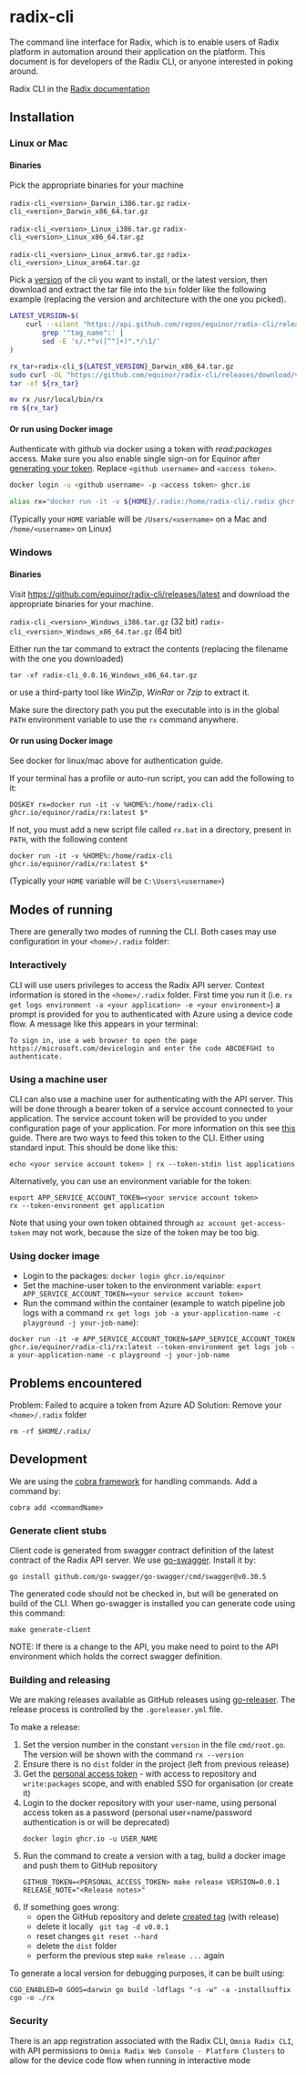 # radix-cli

The command line interface for Radix, which is to enable users of Radix platform in automation around their application on the platform. This document is for developers of the Radix CLI, or anyone interested in poking around.

Radix CLI in the [Radix documentation](https://radix.equinor.com/docs/topic-radix-cli/)

## Installation

### Linux or Mac

#### Binaries

Pick the appropriate binaries for your machine

`radix-cli_<version>_Darwin_i386.tar.gz` `radix-cli_<version>_Darwin_x86_64.tar.gz`

`radix-cli_<version>_Linux_i386.tar.gz` `radix-cli_<version>_Linux_x86_64.tar.gz`

`radix-cli_<version>_Linux_armv6.tar.gz` `radix-cli_<version>_Linux_arm64.tar.gz`

Pick a [version](https://github.com/equinor/radix-cli/releases) of the cli you want to install, or the latest version, then download and extract the tar file into the `bin` folder like the following example (replacing the version and architecture with the one you picked).

```bash
LATEST_VERSION=$(
    curl --silent "https://api.github.com/repos/equinor/radix-cli/releases/latest" |
        grep '"tag_name":' |
        sed -E 's/.*"v([^"]+)".*/\1/'
)

rx_tar=radix-cli_${LATEST_VERSION}_Darwin_x86_64.tar.gz
sudo curl -OL "https://github.com/equinor/radix-cli/releases/download/v${LATEST_VERSION}/${rx_tar}"
tar -xf ${rx_tar}

mv rx /usr/local/bin/rx
rm ${rx_tar}
```

#### Or run using Docker image

Authenticate with github via docker using a token with _read:packages_ access. Make sure you also enable single sign-on for Equinor after [generating your token](https://github.com/settings/tokens). Replace `<github username>` and `<access token>`.

```bash
docker login -u <github username> -p <access token> ghcr.io

alias rx="docker run -it -v ${HOME}/.radix:/home/radix-cli/.radix ghcr.io/equinor/radix/rx:latest"
```

(Typically your `HOME` variable will be `/Users/<username>` on a Mac and `/home/<username>` on Linux)

### Windows

#### Binaries

Visit https://github.com/equinor/radix-cli/releases/latest and download the appropriate binaries for your machine.

`radix-cli_<version>_Windows_i386.tar.gz` (32 bit)
`radix-cli_<version>_Windows_x86_64.tar.gz` (64 bit)

Either run the tar command to extract the contents (replacing the filename with the one you downloaded)

```batch
tar -xf radix-cli_0.0.16_Windows_x86_64.tar.gz
```

or use a third-party tool like _WinZip_, _WinRar_ or _7zip_ to extract it.

Make sure the directory path you put the executable into is in the global `PATH` environment variable to use the `rx` command anywhere.

#### Or run using Docker image

See docker for linux/mac above for authentication guide.

If your terminal has a profile or auto-run script, you can add the following to it:

```batch
DOSKEY rx=docker run -it -v %HOME%:/home/radix-cli ghcr.io/equinor/radix/rx:latest $*
```

If not, you must add a new script file called `rx.bat` in a directory, present in `PATH`, with the following content

```batch
docker run -it -v %HOME%:/home/radix-cli ghcr.io/equinor/radix/rx:latest $*
```

(Typically your `HOME` variable will be `C:\Users\<username>`)

## Modes of running

There are generally two modes of running the CLI. Both cases may use configuration in your `<home>/.radix` folder:

### Interactively

CLI will use users privileges to access the Radix API server. Context information is stored in the `<home>/.radix` folder. First time you run it (i.e. `rx get logs environment -a <your application> -e <your environment>`) a prompt is provided for you to authenticated with Azure using a device code flow. A message like this appears in your terminal:

`To sign in, use a web browser to open the page https://microsoft.com/devicelogin and enter the code ABCDEFGHI to authenticate.`

### Using a machine user

CLI can also use a machine user for authenticating with the API server. This will be done through a bearer token of a service account connected to your application. The service account token will be provided to you under configuration page of your application. For more information on this see [this](https://www.radix.equinor.com/guides/deploy-only/#machine-user-token) guide. There are two ways to feed this token to the CLI. Either using standard input. This should be done like this:

`echo <your service account token> | rx --token-stdin list applications`

Alternatively, you can use an environment variable for the token:

```
export APP_SERVICE_ACCOUNT_TOKEN=<your service account token>
rx --token-environment get application
```

Note that using your own token obtained through `az account get-access-token` may not work, because the size of the token may be too big.

### Using docker image

* Login to the packages: `docker login ghcr.io/equinor`
* Set the machine-user token to the environment variable: `export APP_SERVICE_ACCOUNT_TOKEN=<your service account token>`
* Run the command within the container (example to watch pipeline job logs with a command `rx get logs job -a your-application-name -c playground -j your-job-name`): 
```shell
docker run -it -e APP_SERVICE_ACCOUNT_TOKEN=$APP_SERVICE_ACCOUNT_TOKEN  ghcr.io/equinor/radix-cli/rx:latest --token-environment get logs job -a your-application-name -c playground -j your-job-name
```

## Problems encountered

Problem: Failed to acquire a token from Azure AD
Solution: Remove your `<home>/.radix` folder

```
rm -rf $HOME/.radix/
```

## Development

We are using the [cobra framework](https://github.com/spf13/cobra) for handling commands. Add a command by:

```
cobra add <commandName>
```

### Generate client stubs

Client code is generated from swagger contract definition of the latest contract of the Radix API server. We use [go-swagger](https://github.com/go-swagger/go-swagger/blob/master/docs/install.md). Install it by:
```
go install github.com/go-swagger/go-swagger/cmd/swagger@v0.30.5
```
The generated code should not be checked in, but will be generated on build of the CLI. When go-swagger is installed you can generate code using this command:
```
make generate-client
```

NOTE: If there is a change to the API, you make need to point to the API environment which holds the correct swagger definition.

### Building and releasing

We are making releases available as GitHub releases using [go-releaser](https://goreleaser.com/). The release process is controlled by the `.goreleaser.yml` file. 

To make a release:
1. Set the version number in the constant `version` in the file `cmd/root.go`. The version will be shown with the command `rx --version`
2. Ensure there is no `dist` folder in the project (left from previous release)
3. Get the [personal access token](https://github.com/settings/tokens) - with access to repository and `write:packages` scope, and with enabled SSO for organisation (or create it)
4. Login to the docker repository with your user-name, using personal access token as a password (personal user=name/password authentication is or will be deprecated)
    ```
    docker login ghcr.io -u USER_NAME
    ```
5. Run the command to create a version with a tag, build a docker image and push them to GitHub repository 
    ```
    GITHUB_TOKEN=<PERSONAL_ACCESS_TOKEN> make release VERSION=0.0.1 RELEASE_NOTE="<Release notes>"
    ```
6. If something goes wrong:
      - open the GitHub repository and delete [created tag](https://github.com/equinor/radix-cli/releases/) (with release)
      - delete it locally ` git tag -d v0.0.1`
      - reset changes `git reset --hard`
      - delete the `dist` folder
      - perform the previous step `make release ...` again  

To generate a local version for debugging purposes, it can be built using:

```
CGO_ENABLED=0 GOOS=darwin go build -ldflags "-s -w" -a -installsuffix cgo -o ./rx
```

### Security

There is an app registration associated with the Radix CLI, `Omnia Radix CLI`, with API permissions to `Omnia Radix Web Console - Platform Clusters` to allow for the device code flow when running in interactive mode
